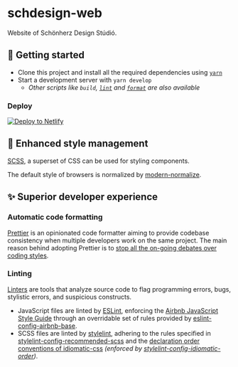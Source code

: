 # schdesign-web

Website of Schönherz Design Stúdió.

## 🚀 Getting started

- Clone this project and install all the required dependencies using [`yarn`][yarn]
- Start a development server with `yarn develop`
  - _Other scripts like `build`, [`lint`][script-lint] and [`format`][script-format] are also available_

[yarn]: https://yarnpkg.com/

### Deploy

[![Deploy to Netlify](https://www.netlify.com/img/deploy/button.svg)](https://app.netlify.com/start/deploy?repository=https://github.com/simonyiszk/schdesign-web)

[script-lint]: #linting
[script-format]: #automatic-code-formatting

## 💅 Enhanced style management

[SCSS][sass], a superset of CSS can be used for styling components.

The default style of browsers is normalized by [modern-normalize][].

[sass]: https://sass-lang.com/
[modern-normalize]: https://github.com/sindresorhus/modern-normalize

## ✨ Superior developer experience

### Automatic code formatting

[Prettier][] is an opinionated code formatter aiming to provide codebase consistency when multiple developers work on the same project. The main reason behind adopting Prettier is to [stop all the on-going debates over coding styles][].

[prettier]: https://prettier.io/
[stop all the on-going debates over coding styles]: https://prettier.io/docs/en/why-prettier.html

### Linting

[Linters][lint] are tools that analyze source code to flag programming errors, bugs, stylistic errors, and suspicious constructs.

- JavaScript files are linted by [ESLint][], enforcing the [Airbnb JavaScript Style Guide][] through an overridable set of rules provided by [eslint-config-airbnb-base][].
- SCSS files are linted by [stylelint][], adhering to the rules specified in [stylelint-config-recommended-scss][] and the [declaration order conventions of idiomatic-css][] _(enforced by [stylelint-config-idiomatic-order][])_.

[lint]: https://en.wikipedia.org/wiki/Lint_(software)
[eslint]: https://eslint.org/
[airbnb javascript style guide]: https://github.com/airbnb/javascript
[eslint-config-airbnb-base]: https://github.com/airbnb/javascript/tree/master/packages/eslint-config-airbnb-base
[stylelint]: https://stylelint.io/
[stylelint-config-recommended-scss]: https://github.com/kristerkari/stylelint-config-recommended-scss
[declaration order conventions of idiomatic-css]: https://github.com/necolas/idiomatic-css#declaration-order
[stylelint-config-idiomatic-order]: https://github.com/ream88/stylelint-config-idiomatic-order
